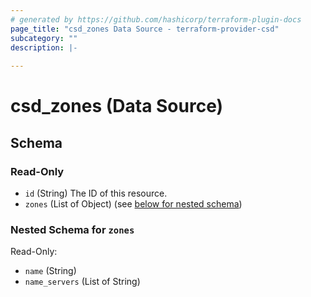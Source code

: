 ```yaml
---
# generated by https://github.com/hashicorp/terraform-plugin-docs
page_title: "csd_zones Data Source - terraform-provider-csd"
subcategory: ""
description: |-
  
---
```


# csd_zones (Data Source)





<!-- schema generated by tfplugindocs -->
## Schema

### Read-Only

- `id` (String) The ID of this resource.
- `zones` (List of Object) (see [below for nested schema](#nestedatt--zones))

<a id="nestedatt--zones"></a>
### Nested Schema for `zones`

Read-Only:

- `name` (String)
- `name_servers` (List of String)


